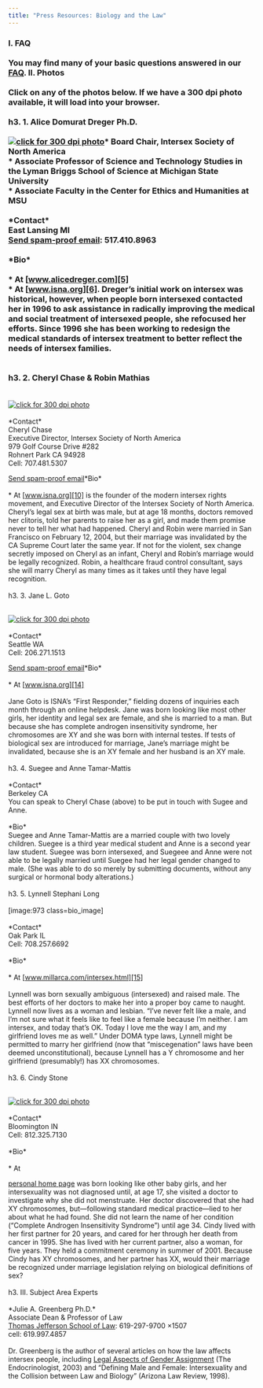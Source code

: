 ```yaml
---
title: "Press Resources: Biology and the Law"
---
```


### I. <span class="caps">FAQ</span><br><br>You may find many of your basic questions answered in our [<span class="caps">FAQ</span>][1]. II. Photos<br><br>Click on any of the photos below. If we have a 300 dpi photo available, it will load into your browser.<br><br>h3. 1. Alice Domurat Dreger Ph.D.<br><br>[![click for 300 dpi photo][2]][3]\* Board Chair, Intersex Society of North America<br>\* Associate Professor of Science and Technology Studies in the Lyman Briggs School of Science at Michigan State University<br>* Associate Faculty in the Center for Ethics and Humanities at <span class="caps">MSU</span><br><br>\*Contact\*<br>East Lansing MI <br>[Send spam-proof email][4]: 517.410.8963<br><br>\*Bio\*<br><br>* At [www.alicedreger.com][5] <br>* At [www.isna.org][6]. Dreger&#8217;s initial work on intersex was historical, however, when people born intersexed contacted her in 1996 to ask assistance in radically improving the medical and social treatment of intersexed people, she refocused her efforts. Since 1996 she has been working to redesign the medical standards of intersex treatment to better reflect the needs of intersex families.<br><br><br>h3. 2. Cheryl Chase & Robin Mathias<br><br>

[![click for 300 dpi photo][7]][8]<br><br>\*Contact\*<br>Cheryl Chase<br>Executive Director, Intersex Society of North America<br>979 Golf Course Drive #282<br>Rohnert Park CA 94928<br>Cell: 707.481.5307<br>

[Send spam-proof email][9]\*Bio\*<br><br>* At [www.isna.org][10] is the founder of the modern intersex rights movement, and Executive Director of the Intersex Society of North America. Cheryl&#8217;s legal sex at birth was male, but at age 18 months, doctors removed her clitoris, told her parents to raise her as a girl, and made them promise never to tell her what had happened. Cheryl and Robin were married in San Francisco on February 12, 2004, but their marriage was invalidated by the CA Supreme Court later the same year. If not for the violent, sex change secretly imposed on Cheryl as an infant, Cheryl and Robin&#8217;s marriage would be legally recognized. Robin, a healthcare fraud control consultant, says she will marry Cheryl as many times as it takes until they have legal recognition.<br><br>h3. 3. Jane L. Goto<br><br>

[![click for 300 dpi photo][11]][12]<br><br>\*Contact\*<br>Seattle WA <br>Cell: 206.271.1513<br>

[Send spam-proof email][13]\*Bio\*<br><br>* At [www.isna.org][14] <br><br>Jane Goto is <span class="caps">ISNA</span>&#8217;s &#8220;First Responder,&#8221; fielding dozens of inquiries each month through an online helpdesk. Jane was born looking like most other girls, her identity and legal sex are female, and she is married to a man. But because she has complete androgen insensitivity syndrome, her chromosomes are XY and she was born with internal testes. If tests of biological sex are introduced for marriage, Jane&#8217;s marriage might be invalidated, because she is an XY female and her husband is an XY male.<br><br>h3. 4. Suegee and Anne Tamar-Mattis<br><br>\*Contact\*<br>Berkeley CA <br>You can speak to Cheryl Chase (above) to be put in touch with Sugee and Anne.<br><br>\*Bio\*<br>Suegee and Anne Tamar-Mattis are a married couple with two lovely children. Suegee is a third year medical student and Anne is a second year law student. Suegee was born intersexed, and Suegeee and Anne were not able to be legally married until Suegee had her legal gender changed to male. (She was able to do so merely by submitting documents, without any surgical or hormonal body alterations.)<br><br>h3. 5. Lynnell Stephani Long<br><br>[image:973 class=bio_image]<br><br>\*Contact\*<br>Oak Park IL<br>Cell: 708.257.6692<br><br>\*Bio\*<br><br>* At [www.millarca.com/intersex.html][15] <br><br>Lynnell was born sexually ambiguous (intersexed) and raised male. The best efforts of her doctors to make her into a proper boy came to naught. Lynnell now lives as a woman and lesbian. &#8220;I&#8217;ve never felt like a male, and I&#8217;m not sure what it feels like to feel like a female because I&#8217;m neither. I am intersex, and today that&#8217;s OK. Today I love me the way I am, and my girlfriend loves me as well.&#8221; Under <span class="caps">DOMA</span> type laws, Lynnell might be permitted to marry her girlfriend (now that &#8220;miscegenation&#8221; laws have been deemed unconstitutional), because Lynnell has a Y chromosome and her girlfriend (presumably!) has XX chromosomes.<br><br>h3. 6. Cindy Stone<br><br>

[![click for 300 dpi photo][16]][17]<br><br>\*Contact\*<br>Bloomington IN<br>Cell: 812.325.7130<br><br>\*Bio\*<br><br>* At 

[personal home page][18] was born looking like other baby girls, and her intersexuality was not diagnosed until, at age 17, she visited a doctor to investigate why she did not menstruate. Her doctor discovered that she had XY chromosomes, but&#8212;following standard medical practice&#8212;lied to her about what he had found. She did not learn the name of her condition (&#8220;Complete Androgen Insensitivity Syndrome&#8221;) until age 34. Cindy lived with her first partner for 20 years, and cared for her through her death from cancer in 1995. She has lived with her current partner, also a woman, for five years. They held a commitment ceremony in summer of 2001. Because Cindy has XY chromosomes, and her partner has XX, would their marriage be recognized under marriage legislation relying on biological definitions of sex?<br><br>h3. <span class="caps">III</span>. Subject Area Experts<br><br>\*Julie A. Greenberg Ph.D.\*<br>Associate Dean & Professor of Law<br>[Thomas Jefferson School of Law][19]: 619-297-9700 &#215;1507<br>cell: 619.997.4857<br><br>Dr. Greenberg is the author of several articles on how the law affects intersex people, including [Legal Aspects of Gender Assignment][20] (The Endocrinologist, 2003) and &#8220;Defining Male and Female: Intersexuality and the Collision between Law and Biology&#8221; (Arizona Law Review, 1998).<br><br><br>

 [1]: /faq.%5Cn%5Cn%5Cnh3
 [2]: /img/about/alice2.jpg "click for 300 dpi photo"
 [3]: /files/images/dreger.jpg%5Cn%5Cn
 [4]: http://www.alicedreger.com/contact%5CnCell
 [5]: http://www.alicedreger.com
 [6]: http://www.isna.org/about/dreger%5Cn%5Cn%5Cn%5CnDr
 [7]: /files/images/cheryl_robin_scout_small.jpg
 [8]: /files/images/cheryl_robin_scout.jpg
 [9]: /pressroom/contact/chase%5Cn%5Cn
 [10]: http://www.isna.org/about/chase%5Cn%5CnCheryl
 [11]: /files/images/jane_goto_small.jpg
 [12]: /files/images/jane_goto.jpg
 [13]: /contact/email%5Cn%5Cn
 [14]: http://www.isna.org/about/goto
 [15]: http://www.millarca.com/intersex.html
 [16]: /files/images/stone_small.jpg
 [17]: /files/images/stone.jpg
 [18]: http://php.indiana.edu/~stonec%5Cn%5CnCindy
 [19]: http://tjsl.edu/index.cfm?sID_int=43&rID_int=4&xID=16<br>office
 [20]: /pdf/greenberg2003.pdf